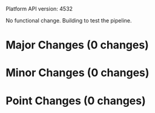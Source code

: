 Platform API version: 4532


No functional change. Building to test the pipeline.

# Major Changes (0 changes)


# Minor Changes (0 changes)


# Point Changes (0 changes)
